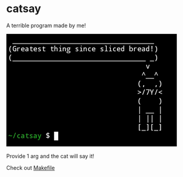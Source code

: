 # catsay

A terrible program made by me!

![Image](Catsay.png)

Provide 1 arg and the cat will say it!

Check out [Makefile](Makefile)
